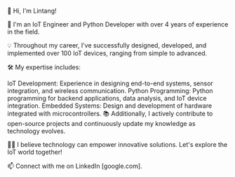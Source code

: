 👋 Hi, I'm Lintang!

🚀 I'm an IoT Engineer and Python Developer with over 4 years of experience in the field.

💡 Throughout my career, I've successfully designed, developed, and implemented over 100 IoT devices, ranging from simple to advanced.

🛠️ My expertise includes:

IoT Development: Experience in designing end-to-end systems, sensor integration, and wireless communication.
Python Programming: Python programming for backend applications, data analysis, and IoT device integration.
Embedded Systems: Design and development of hardware integrated with microcontrollers.
📚 Additionally, I actively contribute to open-source projects and continuously update my knowledge as technology evolves.

👨‍💻 I believe technology can empower innovative solutions. Let's explore the IoT world together!

📫 Connect with me on LinkedIn [google.com].

<!-- Portofolios:
- <a href="https://github.com/lintabong/Class-Manager-ExpressJS">Rest API Class Manager</a> (Express.Js, noSQL Firebase Realtime Database, JWT oAuth, multiple type account)
- <a href="https://github.com/lintabong/Basic-IOT-Absensi">Fullstack Employee Attendance IoT RFID Card</a> (Flask Python, noSQL Firebase Realtime Database, ESP8266, RFID card reader)
- <a href="">POS Application</a> (Gin Golang, JWT oAuth, mySQL) -->

<!---
lintabong/lintabong is a ✨ special ✨ repository because its `README.md` (this file) appears on your GitHub profile.
You can click the Preview link to take a look at your changes.
--->
